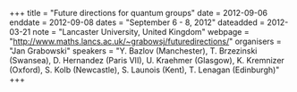 +++
title = "Future directions for quantum groups"
date = 2012-09-06
enddate = 2012-09-08
dates = "September 6 - 8, 2012"
dateadded = 2012-03-21
note = "Lancaster University, United Kingdom"
webpage = "http://www.maths.lancs.ac.uk/~grabowsj/futuredirections/"
organisers = "Jan Grabowski"
speakers = "Y. Bazlov (Manchester), T. Brzezinski (Swansea), D. Hernandez (Paris VII), U. Kraehmer (Glasgow), K. Kremnizer (Oxford), S. Kolb (Newcastle), S. Launois (Kent), T. Lenagan (Edinburgh)"
+++
